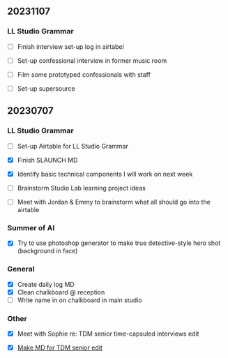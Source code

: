 
## 20231107

### LL Studio Grammar

- [ ] Finish interview set-up log in airtabel
- [ ] Set-up confessional interview in former music room 
- [ ] Film some prototyped confessionals with staff
- [ ] Set-up supersource


## 20230707

### LL Studio Grammar

- [ ] Set-up Airtable for LL Studio Grammar
- [X] Finish SLAUNCH MD
- [X] Identify basic technical components I will work on next week
- [ ] Brainstorm Studio Lab learning project ideas
- [ ] Meet with Jordan & Emmy to brainstorm what all should go into the airtable


### Summer of AI

- [x] Try to use photoshop generator to make true detective-style hero shot (background in face)

### General

- [X] Create daily log MD
- [X] Clean chalkboard @ reception
- [ ] Write name in on chalkboard in main studio  

### Other

- [x] Meet with Sophie re: TDM senior time-capsuled interviews edit
- [x] [Make MD for TDM senior edit](https://hackmd.io/PUumQOPQRJGSfIJwl-i5Yw)




